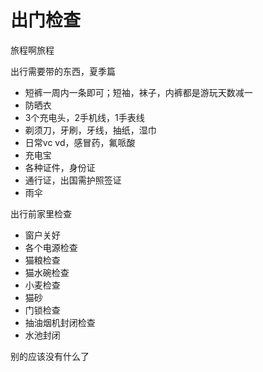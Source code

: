# 出门检查

旅程啊旅程

出行需要带的东西，夏季篇

- 短裤一周内一条即可；短袖，袜子，内裤都是游玩天数减一
- 防晒衣
- 3个充电头，2手机线，1手表线
- 剃须刀，牙刷，牙线，抽纸，湿巾
- 日常vc vd，感冒药，氟哌酸
- 充电宝
- 各种证件，身份证
- 通行证，出国需护照签证
- 雨伞

出行前家里检查

- 窗户关好
- 各个电源检查
- 猫粮检查
- 猫水碗检查
- 小麦检查
- 猫砂
- 门锁检查
- 抽油烟机封闭检查
- 水池封闭

别的应该没有什么了
